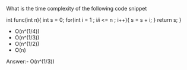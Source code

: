 What is the time complexity of the following code snippet

int func(int n){
    int s = 0;
    for(int i = 1 ; i*i*i <= n ; i++){
        s = s + i;
    }
    return s;
}

* O(n^(1/4))
* O(n^(1/3))
* O(n^(1/2))
* O(n)

Answer:- O(n^(1/3))